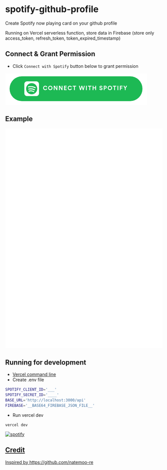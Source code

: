 # spotify-github-profile

Create Spotify now playing card on your github profile

Running on Vercel serverless function, store data in Firebase (store only access_token, refresh_token, token_expired_timestamp)

## Connect & Grant Permission

- Click `Connect with Spotify` button below to grant permission

[<img src="/img/btn-spotify.png">](https://spotify-github-profile.vercel.app/api/login)

## Example

![spotify-github-profile](/img/example.svg)

## Running for development

- [Vercel command line](https://vercel.com/download)
- Create .env file

```sh
SPOTIFY_CLIENT_ID='___'
SPOTIFY_SECRET_ID='____'
BASE_URL='http://localhost:3000/api'
FIREBASE='__BASE64_FIREBASE_JSON_FILE__'
```

- Run vercel dev

```
vercel dev
```
<a target="_blank" href="https://github.com/kittinan/spotify-github-profile"><img alt="spotify" width="240px" src="https://spotify-github-profile.vercel.app/api/view?uid=hzj9n5m5h04ei5lfopgfofqyb&cover_image=true" />

## Credit

Inspired by https://github.com/natemoo-re
